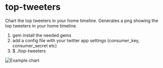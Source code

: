 top-tweeters
============

Chart the top tweeters in your home timeline. Generates a png showing the top
tweeters in your home timeline.

1. gem install the needed gems
2. add a config file with your twitter app settings (consumer_key,
consumer_secret etc)
3. $ ./top-tweeters

![Example chart](http://sht.tl/SDs6O)

